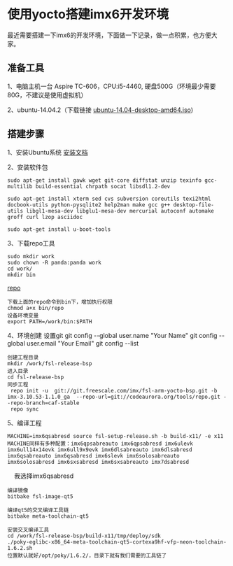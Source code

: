 # 使用yocto搭建imx6开发环境 #

最近需要搭建一下imx6的开发环境，下面做一下记录，做一点积累，也方便大家。

## 准备工具 ##
1、电脑主机一台 Aspire TC-606，CPU:i5-4460, 硬盘500G（环境最少需要80G，不建议是使用虚拟机） 

2、ubuntu-14.04.2（下载链接 [ubuntu-14.04-desktop-amd64.iso](http://old-releases.ubuntu.com/releases/14.04.2/ubuntu-14.04-desktop-amd64.iso))

## 搭建步骤 ##
1、安装Ubuntu系统 [安装文档](https://blog.csdn.net/yonglingqin9031/article/details/80425076)

2、安装软件包

	sudo apt-get install gawk wget git-core diffstat unzip texinfo gcc-multilib build-essential chrpath socat libsdl1.2-dev
	
	sudo apt-get install xterm sed cvs subversion coreutils texi2html docbook-utils python-pysqlite2 help2man make gcc g++ desktop-file-utils libgl1-mesa-dev libglu1-mesa-dev mercurial autoconf automake groff curl lzop asciidoc
	
	sudo apt-get install u-boot-tools

3、下载repo工具

	sudo mkdir work
	sudo chown -R panda:panda work
	cd work/
	mkdir bin
	
[repo](https://github.com/wdsshy/repo-tool/blob/master/repo)
	
	下载上面的repo命令到bin下，增加执行权限
	chmod a+x bin/repo
	设备环境变量
	export PATH=/work/bin:$PATH
4、环境创建
	设置git
	git config --global user.name "Your Name"
	git config --global user.email "Your Email"
	git config --list

	创建工程目录
	mkdir /work/fsl-release-bsp
	进入目录
	cd fsl-release-bsp
	同步工程
	 repo init -u  git://git.freescale.com/imx/fsl-arm-yocto-bsp.git -b imx-3.10.53-1.1.0_ga  --repo-url=git://codeaurora.org/tools/repo.git --repo-branch=caf-stable
	 repo sync
5、编译工程

	MACHINE=imx6qsabresd source fsl-setup-release.sh -b build-x11/ -e x11
	MACHINE同样有多种配置：imx6qpsabreauto imx6qpsabresd imx6ulevk imx6ull14x14evk imx6ull9x9evk imx6dlsabreauto imx6dlsabresd imx6qsabreauto imx6qsabresd imx6slevk imx6solosabreauto imx6solosabresd imx6sxsabresd imx6sxsabreauto imx7dsabresd
    我选择imx6qsabresd
	
	编译镜像
	bitbake fsl-image-qt5
	
	编译qt5的交叉编译工具链
	bitbake meta-toolchain-qt5
	
	安装交叉编译工具
	cd /work/fsl-release-bsp/build-x11/tmp/deploy/sdk
	./poky-eglibc-x86_64-meta-toolchain-qt5-cortexa9hf-vfp-neon-toolchain-1.6.2.sh
	位置默认就好/opt/poky/1.6.2/，目录下就有我们需要的工具链了
	

	


	

	

	